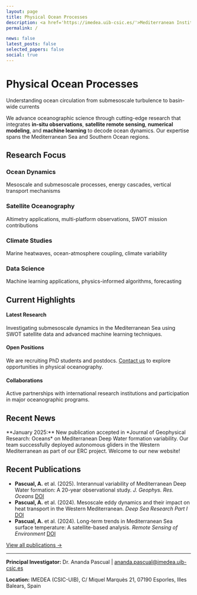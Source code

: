 ```yaml
---
layout: page
title: Physical Ocean Processes
description: <a href='https://imedea.uib-csic.es/'>Mediterranean Institute for Advanced Studies (IMEDEA)</a> • Ananda Pascual Lab
permalink: /

news: false
latest_posts: false
selected_papers: false
social: true
---
```


<div class="intro-hero">
  <h1 class="lab-title">Physical Ocean Processes</h1>
  <p class="lab-subtitle">Understanding ocean circulation from submesoscale turbulence to basin-wide currents</p>
</div>

<div class="lab-overview">
  <p>We advance oceanographic science through cutting-edge research that integrates <strong>in-situ observations</strong>, <strong>satellite remote sensing</strong>, <strong>numerical modeling</strong>, and <strong>machine learning</strong> to decode ocean dynamics. Our expertise spans the Mediterranean Sea and Southern Ocean regions.</p>
</div>

## Research Focus

<div class="research-areas-minimal">
  <div class="research-item">
    <h3>Ocean Dynamics</h3>
    <p>Mesoscale and submesoscale processes, energy cascades, vertical transport mechanisms</p>
  </div>
  
  <div class="research-item">
    <h3>Satellite Oceanography</h3>
    <p>Altimetry applications, multi-platform observations, SWOT mission contributions</p>
  </div>
  
  <div class="research-item">
    <h3>Climate Studies</h3>
    <p>Marine heatwaves, ocean-atmosphere coupling, climate variability</p>
  </div>
  
  <div class="research-item">
    <h3>Data Science</h3>
    <p>Machine learning applications, physics-informed algorithms, forecasting</p>
  </div>
</div>

## Current Highlights

<div class="highlights-grid">
  <div class="highlight-card">
    <h4>Latest Research</h4>
    <p>Investigating submesoscale dynamics in the Mediterranean Sea using SWOT satellite data and advanced machine learning techniques.</p>
  </div>
  
  <div class="highlight-card">
    <h4>Open Positions</h4>
    <p>We are recruiting PhD students and postdocs. <a href="/people/">Contact us</a> to explore opportunities in physical oceanography.</p>
  </div>
  
  <div class="highlight-card">
    <h4>Collaborations</h4>
    <p>Active partnerships with international research institutions and participation in major oceanographic programs.</p>
  </div>
</div>

## Recent News

<div class="news-section-styled">
**January 2025:** New publication accepted in *Journal of Geophysical Research: Oceans* on Mediterranean Deep Water formation variability. Our team successfully deployed autonomous gliders in the Western Mediterranean as part of our ERC project. Welcome to our new website!
</div>

## Recent Publications

- **Pascual, A.** et al. (2025). Interannual variability of Mediterranean Deep Water formation: A 20-year observational study. *J. Geophys. Res. Oceans* [DOI](https://doi.org/10.1029/2024JC021234)
- **Pascual, A.** et al. (2024). Mesoscale eddy dynamics and their impact on heat transport in the Western Mediterranean. *Deep Sea Research Part I* [DOI](https://doi.org/10.1016/j.dsr.2024.104567)
- **Pascual, A.** et al. (2024). Long-term trends in Mediterranean Sea surface temperature: A satellite-based analysis. *Remote Sensing of Environment* [DOI](https://doi.org/10.1016/j.rse.2024.113456)

[View all publications →](/publications/)

---

<div class="contact-footer">
  <p><strong>Principal Investigator:</strong> Dr. Ananda Pascual | <a href="mailto:ananda.pascual@imedea.uib-csic.es">ananda.pascual@imedea.uib-csic.es</a></p>
  <p><strong>Location:</strong> IMEDEA (CSIC-UIB), C/ Miquel Marquès 21, 07190 Esporles, Illes Balears, Spain</p>
</div>
